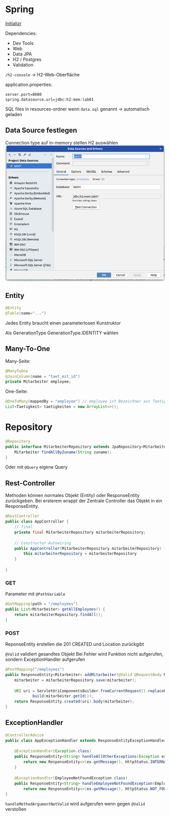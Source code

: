 # Spring

[Initializr](https://start.spring.io/)

Dependencies:

- Dev Tools
- Web
- Data JPA
- H2 / Postgres
- Validation

`/h2-console` -> H2-Web-Oberfläche

application.properties:

```
server.port=8080
spring.datasource.url=jdbc:h2:mem:lab01
```

SQL files in resources-ordner
wenn `data.sql` genannt -> automatisch geladen

## Data Source festlegen

Connection type auf in-memory stellen
H2 auswählen
![Data Sources](res/data_sources.png)

## Entity

```java
@Entity
@Table(name="...")
```

Jedes Entity braucht einen parameterlosen Kunstruktor

Als GenerationType GenerationType.IDENTITY wählen

## Many-To-One

Many-Seite:

```java
@ManyToOne
@JoinColumn(name = "taet_mit_id")
private Mitarbeiter employee;
```

One-Seite:

```java
@OneToMany(mappedBy = "employee") // employee ist Bezeichner aus Taetigkeit-Klasse
List<Taetigkeit> taetigkeiten = new ArrayList<>();
```

# Repository

```java
@Repository
public interface MitarbeiterRepository extends JpaRepository<Mitarbeiter, String> {
    Mitarbeiter findAllByZuname(String zuname);
}

```

Oder mit `@Query` eigene Query

## Rest-Controller

Methoden können normales Objekt (Entity) oder ResponseEntity zurückgeben. Bei ersterem wrappt der Zentrale Controller das Objekt in ein ResponseEntity.

```java
@RestController
public class AppController {
    // final
    private final MitarbeiterRepository mitarbeiterRepository;

    // Constructor Autowiring
    public AppController(MitarbeiterRepository mitarbeiterRepository) {
        this.mitarbeiterRepository = mitarbeiterRepository
    }

}
```

### GET

Parameter mit `@PathVariable`

```java
@GetMapping(path = "/employees")
public List<Mitarbeiter> getAllEmployees() {
    return mitarbeiterRepository.findAll();
}
```

### POST

ReponseEntity erstellen die 201 CREATED und Location zurückgibt

`@Valid` validiert gesandtes Objekt
Bei Fehler wird Funktion nicht aufgerufen, sondern ExceptionHandler aufgerufen

```java
@PostMapping("/employees")
public ResponseEntity<Mitarbeiter> addMitarbeiter(@Valid @RequestBody Mitarbeiter mitarbeiter) {
    mitarbeiter = mitarbeiterRepository.save(mitarbeiter);

    URI uri = ServletUriComponentsBuilder.fromCurrentRequest().replacePath("/employee/{id}").
            build(mitarbeiter.getId());
    return ResponseEntity.created(uri).body(mitarbeiter);
}
```

## ExceptionHandler

```java
@ControllerAdvice
public class AppExceptionHandler extends ResponseEntityExceptionHandler {

    @ExceptionHandler(Exception.class)
    public ResponseEntity<String> handleAllOtherExceptions(Exception ex, WebRequest req) {
        return new ResponseEntity<>(ex.getMessage(), HttpStatus.INTERNAL_SERVER_ERROR);
    }

    @ExceptionHandler(EmployeeNotFoundException.class)
    public ResponseEntity<String> handleEmployeeNotFoundException(EmployeeNotFoundException ex, WebRequest req) {
        return new ResponseEntity<>(ex.getMessage(), HttpStatus.NOT_FOUND);
}
```

`handleMethodArgumentNotValid` wird aufgerufen wenn gegen `@Valid` verstoßen